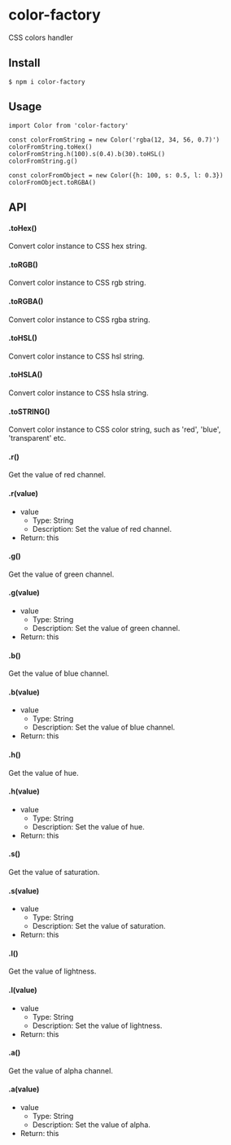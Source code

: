 # color-factory
CSS colors handler

## Install
```
$ npm i color-factory
```

## Usage
```es6
import Color from 'color-factory'

const colorFromString = new Color('rgba(12, 34, 56, 0.7)')
colorFromString.toHex()
colorFromString.h(100).s(0.4).b(30).toHSL()
colorFromString.g()

const colorFromObject = new Color({h: 100, s: 0.5, l: 0.3})
colorFromObject.toRGBA()
```

## API

#### .toHex()

Convert color instance to CSS hex string.

#### .toRGB()

Convert color instance to CSS rgb string.

#### .toRGBA()

Convert color instance to CSS rgba string.

#### .toHSL()

Convert color instance to CSS hsl string.

#### .toHSLA()

Convert color instance to CSS hsla string.

#### .toSTRING()

Convert color instance to CSS color string, such as 'red', 'blue', 'transparent' etc.

#### .r()

Get the value of red channel.

#### .r(value)

- value
  - Type: String
  - Description: Set the value of red channel.
- Return: this

#### .g()

Get the value of green channel.

#### .g(value)

- value
  - Type: String
  - Description: Set the value of green channel.
- Return: this

#### .b()

Get the value of blue channel.

#### .b(value)

- value
  - Type: String
  - Description: Set the value of blue channel.
- Return: this

#### .h()

Get the value of hue.

#### .h(value)

- value
  - Type: String
  - Description: Set the value of hue.
- Return: this

#### .s()

Get the value of saturation.

#### .s(value)

- value
  - Type: String
  - Description: Set the value of saturation.
- Return: this

#### .l()

Get the value of lightness.

#### .l(value)

- value
  - Type: String
  - Description: Set the value of lightness.
- Return: this

#### .a()

Get the value of alpha channel.

#### .a(value)

- value
  - Type: String
  - Description: Set the value of alpha.
- Return: this
